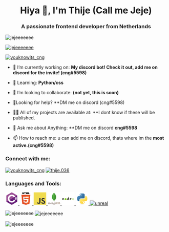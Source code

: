 <h1 align="center">Hiya 👋, I'm Thije (Call me Jeje)</h1>
<h3 align="center">A passionate frontend developer from Netherlands</h3>

<p align="left"> <img src="https://komarev.com/ghpvc/?username=jejeeeeeee&label=Profile%20views&color=0e75b6&style=flat" alt="jejeeeeeee" /> </p>

<p align="left"> <a href="https://jejeeeeeee.github.io/Sentinel-invite-site/"><img src="https://github-profile-trophy.vercel.app/?username=jejeeeeeee" alt="jejeeeeeee" /></a> </p>

<p align="left"> <a href="https://twitter.com/youknowits_cng" target="blank"><img src="https://img.shields.io/twitter/follow/youknowits_cng?logo=twitter&style=for-the-badge" alt="youknowits_cng" /></a> </p>

- 🔭 I’m currently working on: **My discord bot! Check it out, add me on discord for the invite! (cng#5598)**

- 🌱 Learning: **Python/css**

- 👯 I’m looking to collaborate: **(not yet, this is soon)**

- 🤝Looking for help? **DM me on discord (cng#5598)

- 👨‍💻 All of my projects are available at: **I dont know if these will be published.

- 💬 Ask me about Anything: **DM me on discord **cng#5598**

- 📫 How to reach me: u can add me on discord, thats where im the **most active.(cng#5598)**

<h3 align="left">Connect with me:</h3>
<p align="left">
<a href="https://twitter.com/youknowits_cng" target="blank"><img align="center" src="https://raw.githubusercontent.com/rahuldkjain/github-profile-readme-generator/master/src/images/icons/Social/twitter.svg" alt="youknowits_cng" height="30" width="40" /></a>
<a href="https://instagram.com/thije.036" target="blank"><img align="center" src="https://raw.githubusercontent.com/rahuldkjain/github-profile-readme-generator/master/src/images/icons/Social/instagram.svg" alt="thije.036" height="30" width="40" /></a>
</p>

<h3 align="left">Languages and Tools:</h3>
<p align="left"> <a href="https://www.w3schools.com/cs/" target="_blank" rel="noreferrer"> <img src="https://raw.githubusercontent.com/devicons/devicon/master/icons/csharp/csharp-original.svg" alt="csharp" width="40" height="40"/> </a> <a href="https://www.w3.org/html/" target="_blank" rel="noreferrer"> <img src="https://raw.githubusercontent.com/devicons/devicon/master/icons/html5/html5-original-wordmark.svg" alt="html5" width="40" height="40"/> </a> <a href="https://developer.mozilla.org/en-US/docs/Web/JavaScript" target="_blank" rel="noreferrer"> <img src="https://raw.githubusercontent.com/devicons/devicon/master/icons/javascript/javascript-original.svg" alt="javascript" width="40" height="40"/> </a> <a href="https://www.mongodb.com/" target="_blank" rel="noreferrer"> <img src="https://raw.githubusercontent.com/devicons/devicon/master/icons/mongodb/mongodb-original-wordmark.svg" alt="mongodb" width="40" height="40"/> </a> <a href="https://nodejs.org" target="_blank" rel="noreferrer"> <img src="https://raw.githubusercontent.com/devicons/devicon/master/icons/nodejs/nodejs-original-wordmark.svg" alt="nodejs" width="40" height="40"/> </a> <a href="https://www.python.org" target="_blank" rel="noreferrer"> <img src="https://raw.githubusercontent.com/devicons/devicon/master/icons/python/python-original.svg" alt="python" width="40" height="40"/> </a> <a href="https://unrealengine.com/" target="_blank" rel="noreferrer"> <img src="https://raw.githubusercontent.com/kenangundogan/fontisto/036b7eca71aab1bef8e6a0518f7329f13ed62f6b/icons/svg/brand/unreal-engine.svg" alt="unreal" width="40" height="40"/> </a> </p>

<p><img align="left" src="https://github-readme-stats.vercel.app/api/top-langs?username=jejeeeeeee&show_icons=true&locale=en&layout=compact" alt="jejeeeeeee" /></p>

<p>&nbsp;<img align="center" src="https://github-readme-stats.vercel.app/api?username=jejeeeeeee&show_icons=true&locale=en" alt="jejeeeeeee" /></p>

<p><img align="center" src="https://github-readme-streak-stats.herokuapp.com/?user=jejeeeeeee&" alt="jejeeeeeee" /></p>
